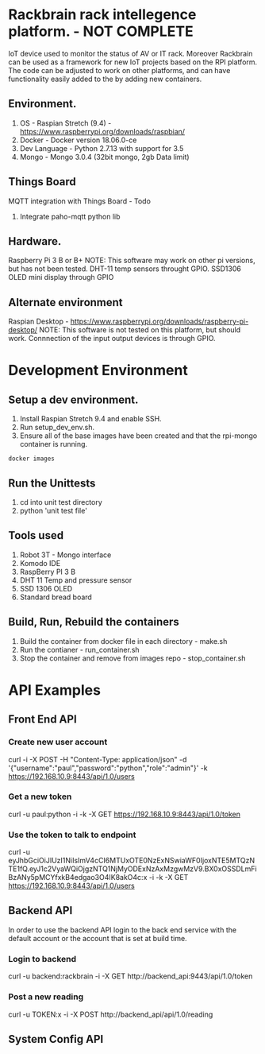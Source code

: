 # Rackbrain rack intellegence platform. - NOT COMPLETE
IoT device used to monitor the status of AV or IT rack. Moreover Rackbrain can be used as a framework for new IoT projects based on the RPI platform. The code can be adjusted to work on other platforms, and can have functionality easily added to the by adding new containers.

## Environment.
1. OS - Raspian Stretch (9.4) - https://www.raspberrypi.org/downloads/raspbian/
2. Docker - Docker version 18.06.0-ce
3. Dev Language - Python 2.7.13 with support for 3.5
4. Mongo - Mongo 3.0.4 (32bit mongo, 2gb Data limit)

## Things Board
MQTT integration with Things Board - Todo
1. Integrate paho-mqtt python lib

## Hardware.
Raspberry Pi 3 B or B+
NOTE: This software may work on other pi versions, but has not been tested.
DHT-11 temp sensors throught GPIO.
SSD1306 OLED mini display through GPIO

## Alternate environment
Raspian Desktop - https://www.raspberrypi.org/downloads/raspberry-pi-desktop/
NOTE: This software is not tested on this platform, but should work. Connnection of the input output devices is through GPIO.

# Development Environment

## Setup a dev environment.
1. Install Raspian Stretch 9.4 and enable SSH.
2. Run setup_dev_env.sh.
3. Ensure all of the base images have been created and that the rpi-mongo container is running.

```
docker images
```

## Run the Unittests
1. cd into unit test directory
2. python 'unit test file'

## Tools used
1. Robot 3T - Mongo interface
2. Komodo IDE
3. RaspBerry PI 3 B
4. DHT 11 Temp and pressure sensor
5. SSD 1306 OLED
6. Standard bread board

## Build, Run, Rebuild the containers
1. Build the container from docker file in each directory - make.sh
2. Run the contianer - run_container.sh
3. Stop the container and remove from images repo - stop_container.sh


# API Examples

## Front End API

### Create new user account

curl -i -X POST -H "Content-Type: application/json" -d '{"username":"paul","password":"python","role":"admin"}' -k https://192.168.10.9:8443/api/1.0/users

### Get a new token

curl -u paul:python -i -k -X GET https://192.168.10.9:8443/api/1.0/token

### Use the token to talk to endpoint

curl -u eyJhbGciOiJIUzI1NiIsImV4cCI6MTUxOTE0NzExNSwiaWF0IjoxNTE5MTQzNTE1fQ.eyJ1c2VyaWQiOjgzNTQ1NjMyODExNzAxMzgwMzV9.BX0xOSSDLmFiBzANy5pMCYfxkB4edgao3O4IK8akO4c:x -i -k -X GET https://192.168.10.9:8443/api/1.0/users

## Backend API

In order to use the backend API login to the back end service with the default account or the account that is set at build time.

### Login to backend
curl -u backend:rackbrain -i -X GET http://backend_api:9443/api/1.0/token

### Post a new reading
curl -u TOKEN:x -i -X POST http://backend_api/api/1.0/reading

## System Config API
